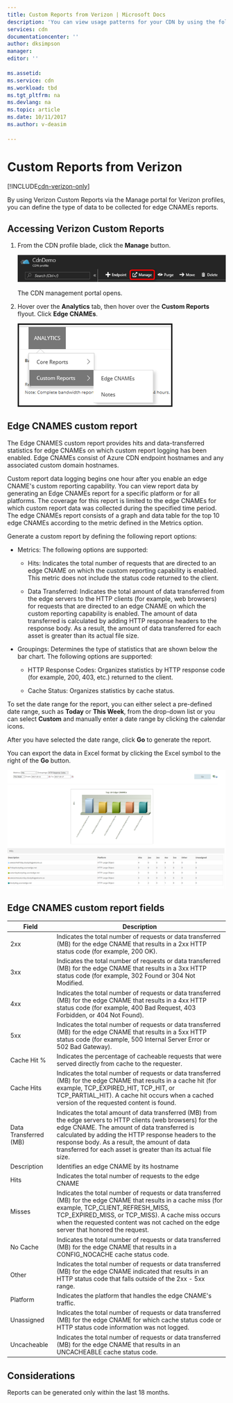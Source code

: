 ```yaml
---
title: Custom Reports from Verizon | Microsoft Docs
description: 'You can view usage patterns for your CDN by using the following reports: Bandwidth, Data Transferred, Hits, Cache Statuses, Cache Hit Ratio, IPV4/IPV6 Data Transferred.'
services: cdn
documentationcenter: ''
author: dksimpson
manager: 
editor: ''

ms.assetid: 
ms.service: cdn
ms.workload: tbd
ms.tgt_pltfrm: na
ms.devlang: na
ms.topic: article
ms.date: 10/11/2017
ms.author: v-deasim

---
```

# Custom Reports from Verizon

[!INCLUDE[cdn-verizon-only](../../includes/cdn-verizon-only.md)]

By using Verizon Custom Reports via the Manage portal for Verizon profiles, you can define the type of data to be collected for edge CNAMEs reports.


## Accessing Verizon Custom Reports
1. From the CDN profile blade, click the **Manage** button.
   
    ![CDN profile Manage button](./media/cdn-reports/cdn-manage-btn.png)
   
    The CDN management portal opens.
2. Hover over the **Analytics** tab, then hover over the **Custom Reports** flyout. Click **Edge CNAMEs**.
   
    ![CDN management portal - Custom reports menu](./media/cdn-reports/cdn-custom-reports.png)

## Edge CNAMES custom report
The Edge CNAMES custom report provides hits and data-transferred statistics for edge CNAMEs on which custom report logging has been enabled. Edge CNAMEs consist of Azure CDN endpoint hostnames and any associated custom domain hostnames. 

Custom report data logging begins one hour after you enable an edge CNAME's custom reporting capability. You can view report data by generating an Edge CNAMEs report for a specific platform or for all platforms. The coverage for this report is limited to the edge CNAMEs for which custom report data was collected during the specified time period. The edge CNAMEs report consists of a graph and data table for the top 10 edge CNAMEs according to the metric defined in the Metrics option. 

Generate a custom report by defining the following report options:

- Metrics: The following options are supported:

   - Hits: Indicates the total number of requests that are directed to an edge CNAME on which the custom reporting capability is enabled. This metric does not include the status code returned to the client.

   - Data Transferred: Indicates the total amount of data transferred from the edge servers to the HTTP clients (for example, web browsers) for requests that are directed to an edge CNAME on which the custom reporting capability is enabled. The amount of data transferred is calculated by adding HTTP response headers to the response body. As a result, the amount of data transferred for each asset is greater than its actual file size.

- Groupings: Determines the type of statistics that are shown below the bar chart. The following options are supported:

   - HTTP Response Codes: Organizes statistics by HTTP response code (for example, 200, 403, etc.) returned to the client. 

   - Cache Status: Organizes statistics by cache status.


To set the date range for the report, you can either select a pre-defined date range, such as **Today** or **This Week**, from the drop-down list or you can select **Custom** and manually enter a date range by clicking the calendar icons. 

After you have selected the date range, click **Go** to generate the report.

You can export the data in Excel format by clicking the Excel symbol to the right of the **Go** button.

![CNAMEs report](./media/cdn-reports/cdn-cnames-report.png)

## Edge CNAMES custom report fields

| Field                     | Description   |
|---------------------------|---------------|
| 2xx                       | Indicates the total number of requests or data transferred (MB) for the edge CNAME that results in a 2xx HTTP status code (for example, 200 OK). |
| 3xx                       | Indicates the total number of requests or data transferred (MB) for the edge CNAME that results in a 3xx HTTP status code  (for example, 302 Found or 304 Not Modified. |
| 4xx                       | Indicates the total number of requests or data transferred (MB) for the edge CNAME that results in a 4xx HTTP status code (for example, 400 Bad Request, 403 Forbidden, or 404 Not Found). |
| 5xx                       | Indicates the total number of requests or data transferred (MB) for the edge CNAME that results in a 5xx HTTP status code (for example, 500 Internal Server Error or 502 Bad Gateway). |
| Cache Hit %               | Indicates the percentage of cacheable requests that were served directly from cache to the requester. |
| Cache Hits                | Indicates the total number of requests or data transferred (MB) for the edge CNAME that results in a cache hit (for example, TCP_EXPIRED_HIT, TCP_HIT, or TCP_PARTIAL_HIT). A cache hit occurs when a cached version of the requested content is found. |
| Data Transferred (MB)     | Indicates the total amount of data transferred (MB) from the edge servers to HTTP clients (web browsers) for the edge CNAME. The amount of data transferred is calculated by adding the HTTP response headers to the response body. As a result, the amount of data transferred for each asset is greater than its actual file size. |
| Description               | Identifies an edge CNAME by its hostname |
| Hits                      | Indicates the total number of requests to the edge CNAME |
| Misses                    | Indicates the total number of requests or data transferred (MB) for the edge CNAME that results in a cache miss (for example, TCP_CLIENT_REFRESH_MISS, TCP_EXPIRED_MISS, or TCP_MISS). A cache miss occurs when the requested content was not cached on the edge server that honored the request. | 
| No Cache                  | Indicates the total number of requests or data transferred (MB) for the edge CNAME that results in a CONFIG_NOCACHE cache status code.  |
| Other                     | Indicates the total number of requests or data transferred (MB) for the edge CNAME indicated that results in an HTTP status code that falls outside of the 2xx - 5xx range. |
| Platform                  | Indicates the platform that handles the edge CNAME's traffic. |
| Unassigned               | Indicates the total number of requests or data transferred (MB) for the edge CNAME for which cache status code or HTTP status code information was not logged.  |
| Uncacheable               | Indicates the total number of requests or data transferred (MB) for the edge CNAME that results in an UNCACHEABLE cache status code.  |


## Considerations
Reports can be generated only within the last 18 months.


